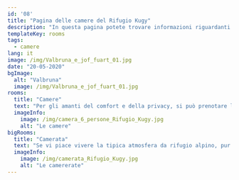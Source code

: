 ```yaml
---
id: '08'
title: "Pagina delle camere del Rifugio Kugy"
description: "In questa pagina potete trovare informazioni riguardanti le camere disponibili al Rifugio Kugy, Valbruna (UD) - Italia"
templateKey: rooms
tags:
  - camere
lang: it
image: /img/Valbruna_e_jof_fuart_01.jpg
date: "20-05-2020"
bgImage:
  alt: "Valbruna"
  image: /img/Valbruna_e_jof_fuart_01.jpg
rooms:
  title: "Camere"
  text: "Per gli amanti del comfort e della privacy, si può prenotare la camera Diretta Kugy, una romantica matrimoniale al primo piano. Con i suoi quindici metri quadri è una stanza molto spaziosa e le piastrelle chiare combinate all'arredamento in legno di pino rendono l’ambiente luminoso e ospitale. Il  bagno privato dalle rifiniture moderne, dotato di doccia e servizi igienici, è agibile anche a persone disabili, così come la camera stessa, raggiungibile con l’ascensore. Per chi non vuole rinunciare all'intimità, la camera XXX, grande poco più di dieci metri quadri, si trova al secondo e ultimo piano dello stabile. Anche qui, l’arredamento in legno di pino dona alla stanza quel tocco di ordine e luminosità. È dotata di un bagno privato con tutti i servizi essenziali ed è raggiungibile in ascensore."
  imageInfo:
    image: /img/camera_6_persone_Rifugio_Kugy.jpg
    alt: "Le camere"
bigRooms:
  title: "Camerata"
  text: "Se vi piace vivere la tipica atmosfera da rifugio alpino, pur senza rinunciare a servizi confortevoli, potrete scegliere di dormire in una delle spaziose camerate da sei o dodici posti. Ciascuna è dotata di letti a castello forniti di tutta la biancheria, mobili in legno, vetrate luminose e un bagno privato con doccia, wc, bidet, lavabo e asciugacapelli. Gola Nord Est  6 posti La camera Gola Nord Est rappresenta una valida scelta per le famiglie o i gruppi di escursionisti che vogliano fermarsi per un tour di più giorni. È arredata con piastrelle chiare e mobili in legno di pino tra cui: tre letti a castello, armadietti e seggiolini. I servizi igienici privati sono dotati di doccia, doppio lavabo e wc e al piano è disponibile un altro bagno in comune. Cengia degli Dei  12 posti La camera Cengia degli Dei è composta da letti a castello e arredi in legno di pino. Dotata anch’essa di servizi igienici privati e completi di doccia, lavabo e wc, offre un ulteriore bagno attiguo con tre lavabi, due docce e due wc."
  imageInfo:
    image: /img/camerata_Rifugio_Kugy.jpg
    alt: "Le camererate"
---
```

